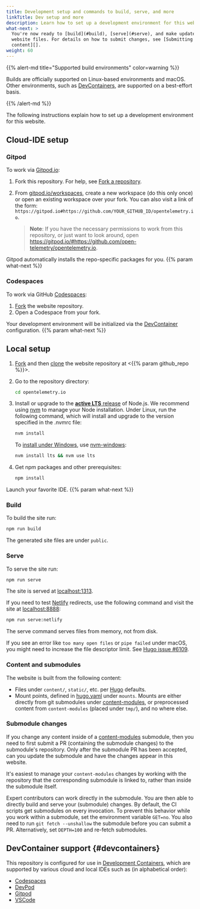 ```yaml
---
title: Development setup and commands to build, serve, and more
linkTitle: Dev setup and more
description: Learn how to set up a development environment for this website.
what-next: >
  You're now ready to [build](#build), [serve](#serve), and make updates to
  website files. For details on how to submit changes, see [Submitting
  content][].
weight: 60
---
```


{{% alert-md title="Supported build environments" color=warning %}}

Builds are officially supported on Linux-based environments and macOS. Other
environments, such as [DevContainers](#devcontainers), are supported on a
best-effort basis.

{{% /alert-md %}}

The following instructions explain how to set up a development environment for
this website.

## Cloud-IDE setup

### Gitpod

To work via [Gitpod.io]:

1.  Fork this repository. For help, see [Fork a repository][fork].
2.  From [gitpod.io/workspaces], create a new workspace (do this only once) or
    open an existing workspace over your fork. You can also visit a link of the
    form:
    `https://gitpod.io#https://github.com/YOUR_GITHUB_ID/opentelemetry.io`.

    > **Note**: If you have the necessary permissions to work from this
    > repository, or just want to look around, open
    > <https://gitpod.io/#https://github.com/open-telemetry/opentelemetry.io>.

Gitpod automatically installs the repo-specific packages for you.
{{% param what-next %}}

### Codespaces

To work via GitHub [Codespaces]:

1. [Fork] the website repository.
2. Open a Codespace from your fork.

Your development environment will be initialized via the
[DevContainer](#devcontainers) configuration. {{% param what-next %}}

## Local setup

1.  [Fork] and then [clone] the website repository at
    <{{% param github_repo %}}>.
2.  Go to the repository directory:

    ```sh
    cd opentelemetry.io
    ```

3.  Install or upgrade to the [**active LTS** release][nodejs-rel] of Node.js.
    We recommend using [nvm] to manage your Node installation. Under Linux, run
    the following command, which will install and upgrade to the version
    specified in the .nvmrc file:

    ```sh
    nvm install
    ```

    To [install under Windows][nodejs-win], use [nvm-windows]:

    ```cmd
    nvm install lts && nvm use lts
    ```

4.  Get npm packages and other prerequisites:

    ```sh
    npm install
    ```

Launch your favorite IDE. {{% param what-next %}}

### Build

To build the site run:

```sh
npm run build
```

The generated site files are under `public`.

### Serve

To serve the site run:

```sh
npm run serve
```

The site is served at [localhost:1313].

If you need to test [Netlify] redirects, use the following command and visit the
site at [localhost:8888]:

```sh
npm run serve:netlify
```

The serve command serves files from memory, not from disk.

If you see an error like `too many open files` or `pipe failed` under macOS, you
might need to increase the file descriptor limit. See
[Hugo issue #6109](https://github.com/gohugoio/hugo/issues/6109).

### Content and submodules

The website is built from the following content:

- Files under `content/`, `static/`, etc. per [Hugo] defaults.
- Mount points, defined in [hugo.yaml] under `mounts`. Mounts are either
  directly from git submodules under [content-modules], or preprocessed content
  from `content-modules` (placed under `tmp/`), and no where else.

[hugo.yaml]:
  https://github.com/open-telemetry/opentelemetry.io/blob/main/hugo.yaml
[content-modules]:
  https://github.com/open-telemetry/opentelemetry.io/tree/main/content-modules

### Submodule changes

If you change any content inside of a [content-modules] submodule, then you need
to first submit a PR (containing the submodule changes) to the submodule's
repository. Only after the submodule PR has been accepted, can you update the
submodule and have the changes appear in this website.

It's easiest to manage your `content-modules` changes by working with the
repository that the corresponding submodule is linked to, rather than inside the
submodule itself.

Expert contributors can work directly in the submodule. You are then able to
directly build and serve your (submodule) changes. By default, the CI scripts
get submodules on every invocation. To prevent this behavior while you work
within a submodule, set the environment variable `GET=no`. You also need to run
`git fetch --unshallow` the submodule before you can submit a PR. Alternatively,
set `DEPTH=100` and re-fetch submodules.

## DevContainer support {#devcontainers}

This repository is configured for use in [Development
Containers][devcontainers], which are supported by various cloud and local IDEs
such as (in alphabetical order):

- [Codespaces][cs-devc]
- [DevPod](https://devpod.sh/docs/developing-in-workspaces/devcontainer-json)
- [Gitpod](https://www.gitpod.io/docs/flex/configuration/devcontainer/overview)
- [VSCode](https://code.visualstudio.com/docs/devcontainers/containers#_installation)

[clone]:
  https://docs.github.com/en/repositories/creating-and-managing-repositories/cloning-a-repository
[codespaces]: https://docs.github.com/en/codespaces
[cs-devc]:
  https://docs.github.com/en/codespaces/setting-up-your-project-for-codespaces/adding-a-dev-container-configuration/introduction-to-dev-containers#about-dev-containers
[devcontainers]: https://containers.dev/
[fork]: https://docs.github.com/en/get-started/quickstart/fork-a-repo
[gitpod.io]: https://gitpod.io
[gitpod.io/workspaces]: https://gitpod.io/workspaces
[hugo]: https://gohugo.io
[localhost:1313]: http://localhost:1313
[localhost:8888]: http://localhost:8888
[netlify]: https://netlify.com
[nodejs-rel]: https://nodejs.org/en/about/previous-releases
[nodejs-win]:
  https://docs.microsoft.com/en-us/windows/dev-environment/javascript/nodejs-on-windows
[nvm]:
  https://github.com/nvm-sh/nvm/blob/master/README.md#installing-and-updating
[nvm-windows]: https://github.com/coreybutler/nvm-windows

<!-- markdownlint-disable link-image-reference-definitions -->

[Submitting content]: ../pull-requests/
